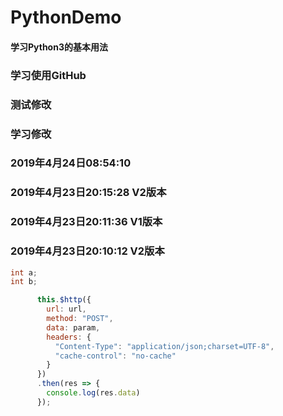 # PythonDemo
#### 学习Python3的基本用法
### 学习使用GitHub
### 测试修改
### 学习修改
### 2019年4月24日08:54:10
### 2019年4月23日20:15:28 V2版本
### 2019年4月23日20:11:36 V1版本 
### 2019年4月23日20:10:12 V2版本 
```java
int a;
int b;
```
```javascript
      this.$http({
        url: url,
        method: "POST",
        data: param, 
        headers: {
          "Content-Type": "application/json;charset=UTF-8",
          "cache-control": "no-cache"
        }
      }) 
      .then(res => { 
        console.log(res.data) 
      });
```
